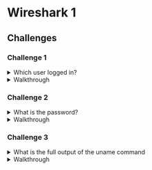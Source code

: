 # Wireshark 1

## Challenges
### Challenge 1
<details>
<summary>Which user logged in?</summary>
test
</details>

<details>
<summary>Walkthrough</summary>
Open the packet capture with Wireshark. Right click any packet and then `Follow -> TCP Stream`. 
</details>

### Challenge 2
<details>
<summary>What is the password?</summary>
capture
</details>

<details>
<summary>Walkthrough</summary>
Open the packet capture with Wireshark. Right click any packet and then `Follow -> TCP Stream`. 
</details>

### Challenge 3
<details>
<summary>What is the full output of the uname command</summary>
Linux cm4116 2.6.30.2-uc0 #3 Tue Feb 22 00:57:18 EST 2011 armv4tl unknown
</details>

<details>
<summary>Walkthrough</summary>
Open the packet capture with Wireshark. Right click any packet and then `Follow -> TCP Stream`. 
</details>